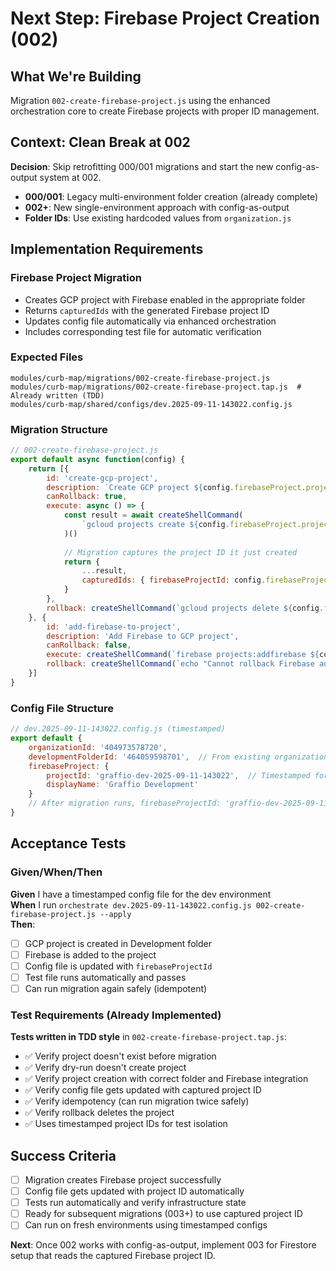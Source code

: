 # Next Step: Firebase Project Creation (002)

## What We're Building
Migration `002-create-firebase-project.js` using the enhanced orchestration core to create Firebase projects with proper ID management.

## Context: Clean Break at 002
**Decision**: Skip retrofitting 000/001 migrations and start the new config-as-output system at 002.
- **000/001**: Legacy multi-environment folder creation (already complete)
- **002+**: New single-environment approach with config-as-output
- **Folder IDs**: Use existing hardcoded values from `organization.js`

## Implementation Requirements

### Firebase Project Migration
- Creates GCP project with Firebase enabled in the appropriate folder
- Returns `capturedIds` with the generated Firebase project ID
- Updates config file automatically via enhanced orchestration
- Includes corresponding test file for automatic verification

### Expected Files
```
modules/curb-map/migrations/002-create-firebase-project.js
modules/curb-map/migrations/002-create-firebase-project.tap.js  # Already written (TDD)
modules/curb-map/shared/configs/dev.2025-09-11-143022.config.js
```

### Migration Structure
```javascript
// 002-create-firebase-project.js
export default async function(config) {
    return [{
        id: 'create-gcp-project',
        description: `Create GCP project ${config.firebaseProject.projectId}`,
        canRollback: true,
        execute: async () => {
            const result = await createShellCommand(
                `gcloud projects create ${config.firebaseProject.projectId} --name="${config.firebaseProject.displayName}" --folder=${config.developmentFolderId}`
            )()
            
            // Migration captures the project ID it just created
            return {
                ...result,
                capturedIds: { firebaseProjectId: config.firebaseProject.projectId }
            }
        },
        rollback: createShellCommand(`gcloud projects delete ${config.firebaseProject.projectId} --quiet`)
    }, {
        id: 'add-firebase-to-project', 
        description: 'Add Firebase to GCP project',
        canRollback: false,
        execute: createShellCommand(`firebase projects:addfirebase ${config.firebaseProject.projectId}`),
        rollback: createShellCommand(`echo "Cannot rollback Firebase addition"`)
    }]
}
```

### Config File Structure
```javascript
// dev.2025-09-11-143022.config.js (timestamped)
export default {
    organizationId: '404973578720',
    developmentFolderId: '464059598701',  // From existing organization.js
    firebaseProject: {
        projectId: 'graffio-dev-2025-09-11-143022',  // Timestamped for uniqueness
        displayName: 'Graffio Development'
    }
    // After migration runs, firebaseProjectId: 'graffio-dev-2025-09-11-143022' gets added
}
```

## Acceptance Tests

### Given/When/Then
**Given** I have a timestamped config file for the dev environment  
**When** I run `orchestrate dev.2025-09-11-143022.config.js 002-create-firebase-project.js --apply`  
**Then**:
- [ ] GCP project is created in Development folder  
- [ ] Firebase is added to the project
- [ ] Config file is updated with `firebaseProjectId`
- [ ] Test file runs automatically and passes
- [ ] Can run migration again safely (idempotent)

### Test Requirements (Already Implemented)
**Tests written in TDD style** in `002-create-firebase-project.tap.js`:
- ✅ Verify project doesn't exist before migration
- ✅ Verify dry-run doesn't create project
- ✅ Verify project creation with correct folder and Firebase integration
- ✅ Verify config file gets updated with captured project ID
- ✅ Verify idempotency (can run migration twice safely)
- ✅ Verify rollback deletes the project
- ✅ Uses timestamped project IDs for test isolation

## Success Criteria
- [ ] Migration creates Firebase project successfully
- [ ] Config file gets updated with project ID automatically
- [ ] Tests run automatically and verify infrastructure state  
- [ ] Ready for subsequent migrations (003+) to use captured project ID
- [ ] Can run on fresh environments using timestamped configs

**Next**: Once 002 works with config-as-output, implement 003 for Firestore setup that reads the captured Firebase project ID.
